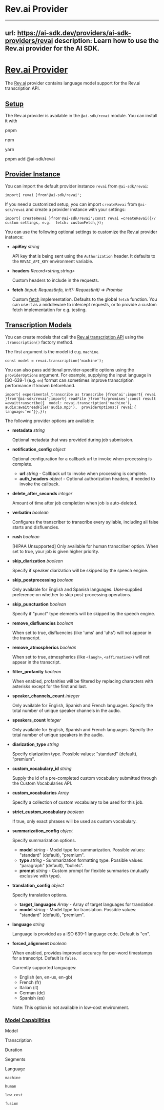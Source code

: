 # Rev.ai Provider


---
url: https://ai-sdk.dev/providers/ai-sdk-providers/revai
description: Learn how to use the Rev.ai provider for the AI SDK.
---


# [Rev.ai Provider](#revai-provider)


The [Rev.ai](https://www.rev.ai/) provider contains language model support for the Rev.ai transcription API.


## [Setup](#setup)


The Rev.ai provider is available in the `@ai-sdk/revai` module. You can install it with

pnpm

npm

yarn

pnpm add @ai-sdk/revai


## [Provider Instance](#provider-instance)


You can import the default provider instance `revai` from `@ai-sdk/revai`:

```
import{ revai }from'@ai-sdk/revai';
```

If you need a customized setup, you can import `createRevai` from `@ai-sdk/revai` and create a provider instance with your settings:

```
import{ createRevai }from'@ai-sdk/revai';const revai =createRevai({// custom settings, e.g.  fetch: customFetch,});
```

You can use the following optional settings to customize the Rev.ai provider instance:

-   **apiKey** *string*

    API key that is being sent using the `Authorization` header. It defaults to the `REVAI_API_KEY` environment variable.

-   **headers** *Record<string,string>*

    Custom headers to include in the requests.

-   **fetch** *(input: RequestInfo, init?: RequestInit) => Promise<Response>*

    Custom [fetch](https://developer.mozilla.org/en-US/docs/Web/API/fetch) implementation. Defaults to the global `fetch` function. You can use it as a middleware to intercept requests, or to provide a custom fetch implementation for e.g. testing.



## [Transcription Models](#transcription-models)


You can create models that call the [Rev.ai transcription API](https://www.rev.ai/docs/api/transcription) using the `.transcription()` factory method.

The first argument is the model id e.g. `machine`.

```
const model = revai.transcription('machine');
```

You can also pass additional provider-specific options using the `providerOptions` argument. For example, supplying the input language in ISO-639-1 (e.g. `en`) format can sometimes improve transcription performance if known beforehand.

```
import{ experimental_transcribe as transcribe }from'ai';import{ revai }from'@ai-sdk/revai';import{ readFile }from'fs/promises';const result =awaittranscribe({  model: revai.transcription('machine'),  audio:awaitreadFile('audio.mp3'),  providerOptions:{ revai:{ language:'en'}},});
```

The following provider options are available:

-   **metadata** *string*

    Optional metadata that was provided during job submission.

-   **notification\_config** *object*

    Optional configuration for a callback url to invoke when processing is complete.

    -   **url** *string* - Callback url to invoke when processing is complete.
    -   **auth\_headers** *object* - Optional authorization headers, if needed to invoke the callback.
-   **delete\_after\_seconds** *integer*

    Amount of time after job completion when job is auto-deleted.

-   **verbatim** *boolean*

    Configures the transcriber to transcribe every syllable, including all false starts and disfluencies.

-   **rush** *boolean*

    \[HIPAA Unsupported\] Only available for human transcriber option. When set to true, your job is given higher priority.

-   **skip\_diarization** *boolean*

    Specify if speaker diarization will be skipped by the speech engine.

-   **skip\_postprocessing** *boolean*

    Only available for English and Spanish languages. User-supplied preference on whether to skip post-processing operations.

-   **skip\_punctuation** *boolean*

    Specify if "punct" type elements will be skipped by the speech engine.

-   **remove\_disfluencies** *boolean*

    When set to true, disfluencies (like 'ums' and 'uhs') will not appear in the transcript.

-   **remove\_atmospherics** *boolean*

    When set to true, atmospherics (like `<laugh>`, `<affirmative>`) will not appear in the transcript.

-   **filter\_profanity** *boolean*

    When enabled, profanities will be filtered by replacing characters with asterisks except for the first and last.

-   **speaker\_channels\_count** *integer*

    Only available for English, Spanish and French languages. Specify the total number of unique speaker channels in the audio.

-   **speakers\_count** *integer*

    Only available for English, Spanish and French languages. Specify the total number of unique speakers in the audio.

-   **diarization\_type** *string*

    Specify diarization type. Possible values: "standard" (default), "premium".

-   **custom\_vocabulary\_id** *string*

    Supply the id of a pre-completed custom vocabulary submitted through the Custom Vocabularies API.

-   **custom\_vocabularies** *Array*

    Specify a collection of custom vocabulary to be used for this job.

-   **strict\_custom\_vocabulary** *boolean*

    If true, only exact phrases will be used as custom vocabulary.

-   **summarization\_config** *object*

    Specify summarization options.

    -   **model** *string* - Model type for summarization. Possible values: "standard" (default), "premium".
    -   **type** *string* - Summarization formatting type. Possible values: "paragraph" (default), "bullets".
    -   **prompt** *string* - Custom prompt for flexible summaries (mutually exclusive with type).
-   **translation\_config** *object*

    Specify translation options.

    -   **target\_languages** *Array* - Array of target languages for translation.
    -   **model** *string* - Model type for translation. Possible values: "standard" (default), "premium".
-   **language** *string*

    Language is provided as a ISO 639-1 language code. Default is "en".

-   **forced\_alignment** *boolean*

    When enabled, provides improved accuracy for per-word timestamps for a transcript. Default is `false`.

    Currently supported languages:

    -   English (en, en-us, en-gb)
    -   French (fr)
    -   Italian (it)
    -   German (de)
    -   Spanish (es)

    Note: This option is not available in low-cost environment.



### [Model Capabilities](#model-capabilities)


Model

Transcription

Duration

Segments

Language

`machine`

`human`

`low_cost`

`fusion`
